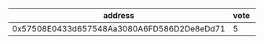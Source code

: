 address|vote|timestamp|signature
---|---|---|---
0x57508E0433d657548Aa3080A6FD586D2De8eDd71|5|1617711681|0xff9362483da3287af601a5fb3385f817f9aaa4a49a5a3d92f215c4d1f9ef8a10438d179342678f64728f278617905af31ef5c1aee2777fb59c57fc679b78ed231c